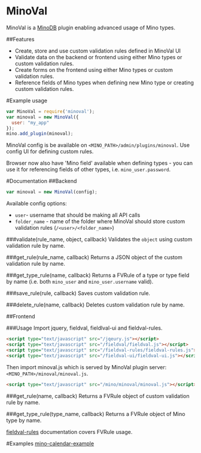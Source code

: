 MinoVal
==========

MinoVal is a [MinoDB](https://github.com/MarcusLongmuir/MinoDB/) plugin enabling advanced usage of Mino types.

##Features
* Create, store and use custom validation rules defined in MinoVal UI
* Validate data on the backend or frontend using either Mino types or custom validation rules.
* Create forms on the frontend using either Mino types or custom validation rules.
* Reference fields of Mino types when defining new Mino type or creating custom validation rules.


#Example usage

```javascript
var MinoVal = require('minoval');
var minoval = new MinoVal({
  user: "my_app"
});
mino.add_plugin(minoval);
```

MinoVal config is be available on ```<MINO_PATH>/admin/plugins/minoval```. Use config UI for defining custom rules.

Browser now also have 'Mino field' available when defining types - you can use it for referencing fields of other types, i.e. ```mino_user.password```.


#Documentation
##Backend
```javascript
var minoval = new MinoVal(config);
```

Available config options:
* ```user```- username that should be making all API calls
* ```folder_name``` - name of the folder where MinoVal should store custom validation rules (```/<user>/<folder_name>```)

###validate(rule_name, object, callback)
Validates the ```object``` using custom validation rule by name.

###get_rule(rule_name, callback)
Returns a JSON object of the custom validation rule by name.

###get_type_rule(name, callback)
Returns a FVRule of a type or type field by name (i.e. both ```mino_user``` and ```mino_user.username``` valid).

###save_rule(rule, callback)
Saves custom validation rule.

###delete_rule(name, callback)
Deletes custom validation rule by name.

##Frontend

###Usage
Import jquery, fieldval, fieldlval-ui and fieldval-rules.
```html
<script type="text/javascript" src="/jqeury.js"></script>
<script type="text/javascript" src="/fieldval/fieldval.js"></script>
<script type="text/javascript" src="/fieldval-rules/fieldval-rules.js"></script>
<script type="text/javascript" src="/fieldval-ui/fieldval-ui.js"></script>
```
Then import minoval.js which is served by MinoVal plugin server: ```<MINO_PATH>/minoval/minoval.js```.
```html
<script type="text/javascript" src="/mino/minoval/minoval.js"></script>
```

###get_rule(name, callback)
Returns a FVRule object of custom validation rule by name.

###get_type_rule(type_name, callback)
Returns a FVRule object of Mino type by name.

[fieldval-rules](https://github.com/FieldVal/fieldval-rules-js) documentation covers FVRule usage.

#Examples
[mino-calendar-example](https://github.com/bestan/mino-calendar-example)
